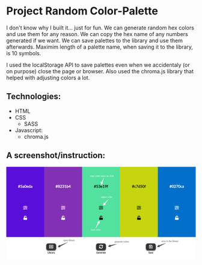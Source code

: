 # Project Random Color-Palette

I don't know why I built it... just for fun.
We can generate random hex colors and use them for any reason. We can copy the hex name of any numbers generated if we want. We can save palettes to the library and use them afterwards.
Maximim length of a palette name, when saving it to the library, is 10 symbols.

I used the localStorage API to save palettes even when we accidentaly (or on purpose) close the page or browser.
Also used the chroma.js library that helped with adjusting colors a lot.

## Technologies:

- HTML
- CSS
  - SASS
- Javascript:
  - chroma.js

## A screenshot/instruction:

![](./instruction.png)
